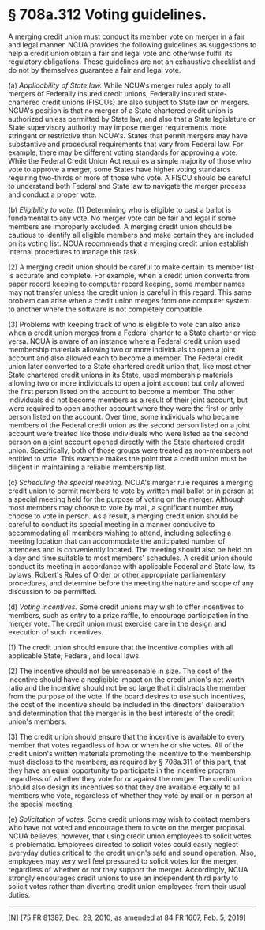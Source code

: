 # § 708a.312   Voting guidelines.

A merging credit union must conduct its member vote on merger in a fair and legal manner. NCUA provides the following guidelines as suggestions to help a credit union obtain a fair and legal vote and otherwise fulfill its regulatory obligations. These guidelines are not an exhaustive checklist and do not by themselves guarantee a fair and legal vote.


(a) *Applicability of State law.* While NCUA's merger rules apply to all mergers of Federally insured credit unions, Federally insured state-chartered credit unions (FISCUs) are also subject to State law on mergers. NCUA's position is that no merger of a State chartered credit union is authorized unless permitted by State law, and also that a State legislature or State supervisory authority may impose merger requirements more stringent or restrictive than NCUA's. States that permit mergers may have substantive and procedural requirements that vary from Federal law. For example, there may be different voting standards for approving a vote. While the Federal Credit Union Act requires a simple majority of those who vote to approve a merger, some States have higher voting standards requiring two-thirds or more of those who vote. A FISCU should be careful to understand both Federal and State law to navigate the merger process and conduct a proper vote.


(b) *Eligibility to vote.* (1) Determining who is eligible to cast a ballot is fundamental to any vote. No merger vote can be fair and legal if some members are improperly excluded. A merging credit union should be cautious to identify all eligible members and make certain they are included on its voting list. NCUA recommends that a merging credit union establish internal procedures to manage this task.


(2) A merging credit union should be careful to make certain its member list is accurate and complete. For example, when a credit union converts from paper record keeping to computer record keeping, some member names may not transfer unless the credit union is careful in this regard. This same problem can arise when a credit union merges from one computer system to another where the software is not completely compatible.


(3) Problems with keeping track of who is eligible to vote can also arise when a credit union merges from a Federal charter to a State charter or vice versa. NCUA is aware of an instance where a Federal credit union used membership materials allowing two or more individuals to open a joint account and also allowed each to become a member. The Federal credit union later converted to a State chartered credit union that, like most other State chartered credit unions in its State, used membership materials allowing two or more individuals to open a joint account but only allowed the first person listed on the account to become a member. The other individuals did not become members as a result of their joint account, but were required to open another account where they were the first or only person listed on the account. Over time, some individuals who became members of the Federal credit union as the second person listed on a joint account were treated like those individuals who were listed as the second person on a joint account opened directly with the State chartered credit union. Specifically, both of those groups were treated as non-members not entitled to vote. This example makes the point that a credit union must be diligent in maintaining a reliable membership list.


(c) *Scheduling the special meeting.* NCUA's merger rule requires a merging credit union to permit members to vote by written mail ballot or in person at a special meeting held for the purpose of voting on the merger. Although most members may choose to vote by mail, a significant number may choose to vote in person. As a result, a merging credit union should be careful to conduct its special meeting in a manner conducive to accommodating all members wishing to attend, including selecting a meeting location that can accommodate the anticipated number of attendees and is conveniently located. The meeting should also be held on a day and time suitable to most members' schedules. A credit union should conduct its meeting in accordance with applicable Federal and State law, its bylaws, Robert's Rules of Order or other appropriate parliamentary procedures, and determine before the meeting the nature and scope of any discussion to be permitted.


(d) *Voting incentives.* Some credit unions may wish to offer incentives to members, such as entry to a prize raffle, to encourage participation in the merger vote. The credit union must exercise care in the design and execution of such incentives.


(1) The credit union should ensure that the incentive complies with all applicable State, Federal, and local laws.


(2) The incentive should not be unreasonable in size. The cost of the incentive should have a negligible impact on the credit union's net worth ratio and the incentive should not be so large that it distracts the member from the purpose of the vote. If the board desires to use such incentives, the cost of the incentive should be included in the directors' deliberation and determination that the merger is in the best interests of the credit union's members.


(3) The credit union should ensure that the incentive is available to every member that votes regardless of how or when he or she votes. All of the credit union's written materials promoting the incentive to the membership must disclose to the members, as required by § 708a.311 of this part, that they have an equal opportunity to participate in the incentive program regardless of whether they vote for or against the merger. The credit union should also design its incentives so that they are available equally to all members who vote, regardless of whether they vote by mail or in person at the special meeting.


(e) *Solicitation of votes.* Some credit unions may wish to contact members who have not voted and encourage them to vote on the merger proposal. NCUA believes, however, that using credit union employees to solicit votes is problematic. Employees directed to solicit votes could easily neglect everyday duties critical to the credit union's safe and sound operation. Also, employees may very well feel pressured to solicit votes for the merger, regardless of whether or not they support the merger. Accordingly, NCUA strongly encourages credit unions to use an independent third party to solicit votes rather than diverting credit union employees from their usual duties.



---

[N] [75 FR 81387, Dec. 28, 2010, as amended at 84 FR 1607, Feb. 5, 2019]




